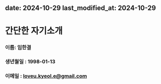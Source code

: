 date: 2024-10-29
last_modified_at: 2024-10-29
---
간단한 자기소개
=============
### 이름: 임한결
### 생년월일 : 1998-01-13
### 이메일 : loveu.kyeol.e@gmail.com
